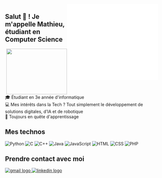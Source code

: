 <img align="right" height="250" width="300" src="logo.gif"/>

<h2 align="left">Salut 👋 ! Je m'appelle Mathieu, étudiant en Computer Science </h2>

<img align="right" height="150" width="200" src="https://media4.giphy.com/media/v1.Y2lkPTc5MGI3NjExanRidzU3bHVlZ2QzZjFvNDR5b241andjMzRlczVrZjEwYnZ5aDAxeSZlcD12MV9pbnRlcm5hbF9naWZfYnlfaWQmY3Q9Zw/78XCFBGOlS6keY1Bil/giphy.gif"/>

<div align="left">
  <p>🎓 Étudiant en 3e année d'informatique<br>💻 Mes intérêts dans la Tech ? Tout simplement le développement de solutions digitales, d’IA et de robotique<br>🚀 Toujours en quête d'apprentissage</p>
</div>

## Mes technos

<div align="left">
  <img src="https://cdn.jsdelivr.net/gh/devicons/devicon/icons/python/python-original.svg" height="30"  width="50"  alt="Python" />
  <img src="https://cdn.jsdelivr.net/gh/devicons/devicon/icons/c/c-original.svg" height="30" width="50" alt="C" />
  <img src="https://cdn.jsdelivr.net/gh/devicons/devicon/icons/cplusplus/cplusplus-original.svg" height="30" width="50" alt="C++" />
  <img src="https://cdn.jsdelivr.net/gh/devicons/devicon/icons/java/java-original.svg" height="30" width="50" alt="Java" />
  <img src="https://cdn.jsdelivr.net/gh/devicons/devicon/icons/javascript/javascript-original.svg" height="30" width="50" alt="JavaScript" />
  <img src="https://cdn.jsdelivr.net/gh/devicons/devicon/icons/html5/html5-original.svg" height="30" width="50" alt="HTML" />
  <img src="https://cdn.jsdelivr.net/gh/devicons/devicon/icons/css3/css3-original.svg" height="30" width="50" alt="CSS" />
  <img src="https://cdn.jsdelivr.net/gh/devicons/devicon/icons/php/php-original.svg" height="30" width="50" alt="PHP" />
</div>


## Prendre contact avec moi 

<a href="mailto:mathieu.rl.baba@gmail.com" target="_blank">
    <img src="https://img.shields.io/static/v1?message=Gmail&logo=gmail&label=&color=D14836&logoColor=white&labelColor=&style=for-the-badge" height="35" alt="gmail logo" />
  </a>
  <a href="https://www.linkedin.com/in/mathieubaba" target="_blank">
    <img src="https://img.shields.io/static/v1?message=LinkedIn&logo=linkedin&label=&color=0077B5&logoColor=white&labelColor=&style=for-the-badge" height="35" alt="linkedin logo" />
  </a>



<br clear="both">




